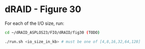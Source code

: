 # dRAID - Figure 30

For each of the I/O size, run:
```Bash
cd ~/dRAID_ASPLOS23/FIO/dRAID/fig30 (TODO)

./run.sh <io_size_in_kb> # must be one of [4,8,16,32,64,128]
```